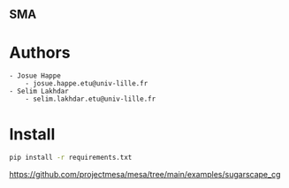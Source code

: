 SMA
-----------------------------

# Authors
    - Josue Happe
        - josue.happe.etu@univ-lille.fr
    - Selim Lakhdar
        - selim.lakhdar.etu@univ-lille.fr


# Install

```bash
pip install -r requirements.txt
```


https://github.com/projectmesa/mesa/tree/main/examples/sugarscape_cg